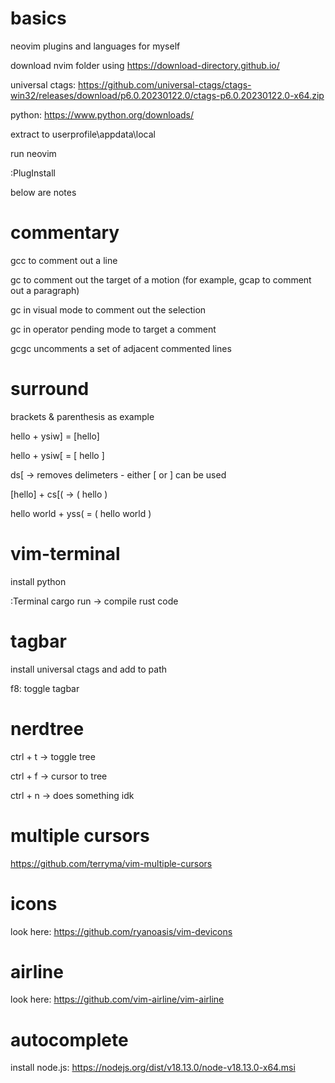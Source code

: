 # basics
neovim plugins and languages for myself 

download nvim folder using https://download-directory.github.io/

universal ctags: https://github.com/universal-ctags/ctags-win32/releases/download/p6.0.20230122.0/ctags-p6.0.20230122.0-x64.zip

python: https://www.python.org/downloads/

extract to userprofile\appdata\local

run neovim

:PlugInstall


below are notes

# commentary
gcc to comment out a line

gc to comment out the target of a motion (for example, gcap to comment out a paragraph)

gc in visual mode to comment out the selection

gc in operator pending mode to target a comment

gcgc uncomments a set of adjacent commented lines

# surround
brackets & parenthesis as example

hello + ysiw] = [hello]

hello + ysiw[ = [ hello ]

ds[ -> removes delimeters - either [ or ] can be used

[hello] + cs[( -> ( hello )

hello world + yss( = ( hello world )

# vim-terminal
install python

:Terminal cargo run -> compile rust code

# tagbar
install universal ctags and add to path

f8: toggle tagbar

# nerdtree
ctrl + t -> toggle tree

ctrl + f -> cursor to tree

ctrl + n -> does something idk

# multiple cursors
https://github.com/terryma/vim-multiple-cursors

# icons
look here: https://github.com/ryanoasis/vim-devicons

# airline
look here: https://github.com/vim-airline/vim-airline

# autocomplete
install node.js: https://nodejs.org/dist/v18.13.0/node-v18.13.0-x64.msi


